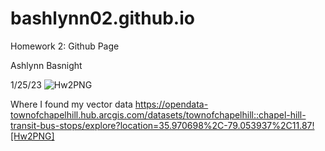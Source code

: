 # bashlynn02.github.io
Homework 2: Github Page

Ashlynn Basnight 

1/25/23
![Hw2PNG](https://user-images.githubusercontent.com/122315744/214758694-cafc585b-b542-4c54-b3e4-a4b71fadf7de.png)


Where I found my vector data
https://opendata-townofchapelhill.hub.arcgis.com/datasets/townofchapelhill::chapel-hill-transit-bus-stops/explore?location=35.970698%2C-79.053937%2C11.87![Hw2PNG]
